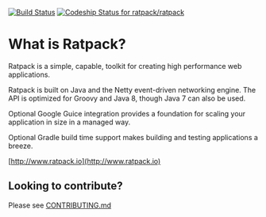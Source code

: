 [![Build Status](https://drone.io/github.com/ratpack/ratpack/status.png)](https://drone.io/github.com/ratpack/ratpack/latest)
[ ![Codeship Status for ratpack/ratpack](https://www.codeship.io/projects/ec47dd80-f2b8-0131-9544-4a285323a758/status)](https://www.codeship.io/projects/27726)

# What is Ratpack?

Ratpack is a simple, capable, toolkit for creating high performance web applications.

Ratpack is built on Java and the Netty event-driven networking engine. 
The API is optimized for Groovy and Java 8, though Java 7 can also be used.

Optional Google Guice integration provides a foundation for scaling your application in size in a managed way.

Optional Gradle build time support makes building and testing applications a breeze.

[http://www.ratpack.io](http://www.ratpack.io)

## Looking to contribute?

Please see [CONTRIBUTING.md](https://github.com/ratpack/ratpack/blob/master/CONTRIBUTING.md)

